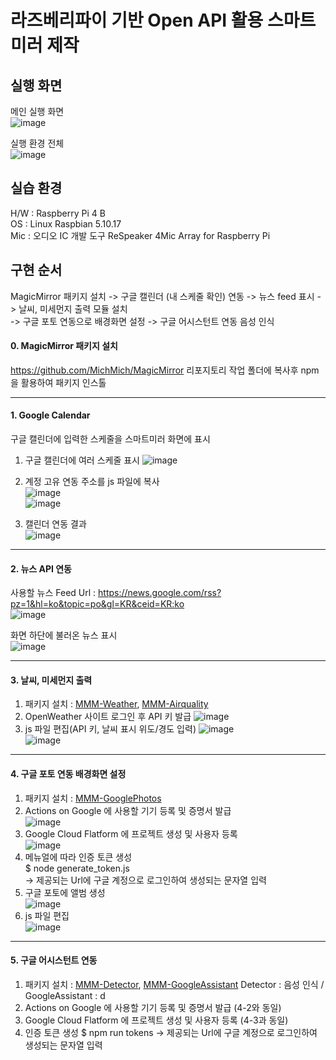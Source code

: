 # 라즈베리파이 기반 Open API 활용 스마트미러 제작

## 실행 화면 
메인 실행 화면  
![image](https://user-images.githubusercontent.com/77951828/127789332-141d89f3-7fae-4acd-a746-4f8bf8adf824.png)   


실행 환경 전체   
![image](https://user-images.githubusercontent.com/77951828/127789432-384c4bc8-c286-42e9-aa28-a8ab5e47c9b7.png)   
 

## 실습 환경 
H/W : Raspberry Pi 4 B   
OS : Linux Raspbian 5.10.17   
Mic : 오디오 IC 개발 도구 ReSpeaker 4Mic Array for Raspberry Pi   

## 구현 순서 
MagicMirror 패키지 설치 -> 구글 캘린더 (내 스케줄 확인) 연동 -> 뉴스 feed 표시 -> 날씨, 미세먼지 출력 모듈 설치   
-> 구글 포토 연동으로 배경화면 설정 -> 구글 어시스턴트 연동 음성 인식 

#### 0. MagicMirror 패키지 설치 
https://github.com/MichMich/MagicMirror
리포지토리 작업 폴더에 복사후 npm 을 활용하여 패키지 인스톨    

---------------------------

#### 1. Google Calendar 
구글 캘린더에 입력한 스케줄을 스마트미러 화면에 표시 

1) 구글 캘린더에 여러 스케줄 표시
![image](https://user-images.githubusercontent.com/77951828/127790237-8aef5245-0c64-4f99-82c3-dd6bd77433e5.png)   

2) 계정 고유 연동 주소를 js 파일에 복사   
![image](https://user-images.githubusercontent.com/77951828/127790309-c407409e-8084-44cd-83ac-174e5a4caee4.png)   
![image](https://user-images.githubusercontent.com/77951828/127790163-08a7d997-4e75-4349-8ecd-24609b5bc3f0.png)   


3) 캘린더 연동 결과   
![image](https://user-images.githubusercontent.com/77951828/127790242-8f0f1d6e-97bc-427b-a586-8f9e878793df.png)  

----------------------------

#### 2. 뉴스 API 연동 
사용할 뉴스 Feed Url : https://news.google.com/rss?pz=1&hl=ko&topic=po&gl=KR&ceid=KR:ko   
![image](https://user-images.githubusercontent.com/77951828/127790852-f101032d-950a-4aba-964a-4c935e88b755.png)   

화면 하단에 불러온 뉴스 표시   
![image](https://user-images.githubusercontent.com/77951828/127790937-7c65211f-59ae-4467-86fa-236827839f14.png)   

-----------------------------

#### 3. 날씨, 미세먼지 출력 
1) 패키지 설치 : [MMM-Weather](https://github.com/bugsounet/MMM-Weather), [MMM-Airquality](https://github.com/CFenner/MMM-AirQuality)   
2) OpenWeather 사이트 로그인 후 API 키 발급 
![image](https://user-images.githubusercontent.com/77951828/127791269-59a6713e-2490-4d9c-9052-533fd199d3d5.png)   
3) js 파일 편집(API 키, 날씨 표시 위도/경도 입력) 
![image](https://user-images.githubusercontent.com/77951828/127791325-e29c3484-18fd-49b7-83ad-027682cc4f58.png)   
![image](https://user-images.githubusercontent.com/77951828/127791474-657fb592-0417-478c-8d0c-48df15293cb0.png)

-----------------------------

#### 4. 구글 포토 연동 배경화면 설정   
1) 패키지 설치 : [MMM-GooglePhotos](https://github.com/aneaville/MMM-GooglePhotos)     
2) Actions on Google 에 사용할 기기 등록 및 증명서 발급   
![image](https://user-images.githubusercontent.com/77951828/127792604-4f931595-0072-47f9-a082-b44dda3daaf4.png)   
3) Google Cloud Flatform 에 프로젝트 생성 및 사용자 등록   
![image](https://user-images.githubusercontent.com/77951828/127792757-e199a6ac-4a06-48ae-9ba5-385de5211367.png)   
4) 메뉴얼에 따라 인증 토큰 생성      
$ node generate_token.js     
-> 제공되는 Url에 구글 계정으로 로그인하여 생성되는 문자열 입력      
5) 구글 포토에 앨범 생성     
![image](https://user-images.githubusercontent.com/77951828/127792941-2d5b9bc7-a826-4a36-b918-a539da11def8.png)    
6) js 파일 편집    
![image](https://user-images.githubusercontent.com/77951828/127793020-18493b5e-fe29-4acc-8681-0d7306017102.png)   

------------------------------

#### 5. 구글 어시스턴트 연동 
1) 패키지 설치 : [MMM-Detector](https://github.com/bugsounet/MMM-Detector), [MMM-GoogleAssistant](https://github.com/bugsounet/MMM-GoogleAssistant)
Detector : 음성 인식 / GoogleAssistant : d
3) Actions on Google 에 사용할 기기 등록 및 증명서 발급 (4-2와 동일) 
4) Google Cloud Flatform 에 프로젝트 생성 및 사용자 등록 (4-3과 동일)
5) 인증 토큰 생성 
$ npm run tokens
-> 제공되는 Url에 구글 계정으로 로그인하여 생성되는 문자열 입력 



